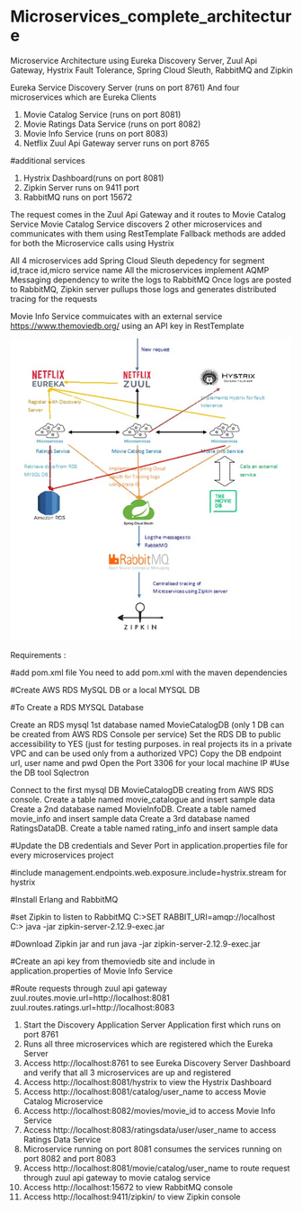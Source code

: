 # Microservices_complete_architecture
Microservice Architecture using Eureka Discovery Server, Zuul Api Gateway, Hystrix Fault Tolerance, Spring Cloud Sleuth, RabbitMQ and Zipkin

Eureka Service Discovery Server (runs on port 8761)
And four microservices which are Eureka Clients

1. Movie Catalog Service (runs on port 8081)
2. Movie Ratings Data Service (runs on port 8082)
3. Movie Info Service (runs on port 8083)
4. Netflix Zuul Api Gateway server runs on port 8765

#additional services

1. Hystrix Dashboard(runs on port 8081)
2. Zipkin Server runs on 9411 port
3. RabbitMQ runs on port 15672

The request comes in the Zuul Api Gateway and it routes to Movie Catalog Service
Movie Catalog Service discovers 2 other microservices and communicates with them using RestTemplate
Fallback methods are added for both the Microservice calls using Hystrix

All 4 microservices add Spring Cloud Sleuth depedency for segment id,trace id,micro service name
All the microservices implement AQMP Messaging dependency to write the logs to RabbitMQ
Once logs are posted to RabbitMQ, Zipkin server pullups those logs and generates distributed tracing for the requests

Movie Info Service commuicates with an external service https://www.themoviedb.org/ using an API key in RestTemplate

<img width="500" alt="API Architecture" src="https://github.com/dineschandgr/Microservices_complete_architecture/blob/master/architecture_diagram.jpg">


Requirements :

#add pom.xml file You need to add pom.xml with the maven dependencies

#Create AWS RDS MySQL DB or a local MYSQL DB

#To Create a RDS MYSQL Database

Create an RDS mysql 1st database named MovieCatalogDB (only 1 DB can be created from AWS RDS Console per service)
Set the RDS DB to public accessibility to YES (just for testing purposes. in real projects its in a private VPC and can be used only from a authorized VPC)
Copy the DB endpoint url, user name and pwd
Open the Port 3306 for your local machine IP
#Use the DB tool Sqlectron

Connect to the first mysql DB MovieCatalogDB creating from AWS RDS console. Create a table named movie_catalogue and insert sample data
Create a 2nd database named MovieInfoDB. Create a table named movie_info and insert sample data
Create a 3rd database named RatingsDataDB. Create a table named rating_info and insert sample data

#Update the DB credentials and Sever Port in application.properties file for every microservices project

#include management.endpoints.web.exposure.include=hystrix.stream for hystrix

#Install Erlang and RabbitMQ

#set Zipkin to listen to RabbitMQ
C:\>SET RABBIT_URI=amqp://localhost  
C:\> java -jar zipkin-server-2.12.9-exec.jar  

#Download Zipkin jar and run java -jar zipkin-server-2.12.9-exec.jar  

#Create an api key from themoviedb site and include in application.properties of Movie Info Service

#Route requests through zuul api gateway
zuul.routes.movie.url=http://localhost:8081  
zuul.routes.ratings.url=http://localhost:8083  

1. Start the Discovery Application Server Application first which runs on port 8761
2. Runs all three microservices which are registered which the Eureka Server
3. Access http://localhost:8761 to see Eureka Discovery Server Dashboard and verify that all 3 microservices are up and registered
4. Access http://localhost:8081/hystrix to view the Hystrix Dashboard
5. Access http://localhost:8081/catalog/user_name to access Movie Catalog Microservice
6. Access http://localhost:8082/movies/movie_id to access Movie Info Service
7. Access http://localhost:8083/ratingsdata/user/user_name to access Ratings Data Service
8. Microservice running on port 8081 consumes the services running on port 8082 and port 8083
9. Access http://localhost:8081/movie/catalog/user_name  to route request through zuul api gateway to movie catalog service 
10. Access http://localhost:15672 to view RabbitMQ console
11. Access http://localhost:9411/zipkin/ to view Zipkin console


